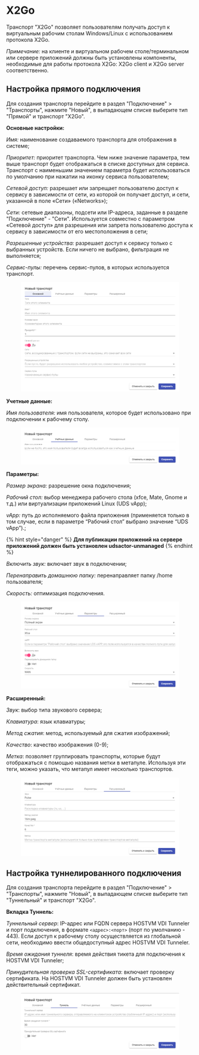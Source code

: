 # X2Go

Транспорт "X2Go" позволяет пользователям получать доступ к виртуальным рабочим столам Windows/Linux с использованием протокола X2Go.

_Примечание:_ на клиенте и виртуальном рабочем столе/терминальном или сервере приложений должны быть установлены компоненты, необходимые для работы протокола X2Go: X2Go client и X2Go server соответственно.

## Настройка прямого подключения <a href="#direct" id="direct"></a>

Для создания транспорта перейдите в раздел "Подключение" > "Транспорты", нажмите "Новый", в выпадающем списке выберите тип "Прямой" и транспорт "X2Go".

**Основные настройки:**

_Имя:_ наименование создаваемого транспорта для отображения в системе;

_Приоритет:_ приоритет транспорта. Чем ниже значение параметра, тем выше транспорт будет отображаться в списке доступных для сервиса. Транспорт с наименьшим значением параметра будет использоваться по умолчанию при нажатии на иконку сервиса пользователем;

_Сетевой доступ:_ разрешает или запрещает пользователю доступ к сервису в зависимости от сети, из которой он получает доступ, и сети, указанной в поле «Сети» («Networks»);

_Сети:_ сетевые диапазоны, подсети или IP-адреса, заданные в разделе "Подключение" - "Сети". Используется совместно с параметром «Сетевой доступ» для разрешения или запрета пользователю доступа к сервису в зависимости от его местоположения в сети;

_Разрешенные устройства:_ разрешает доступ к сервису только с выбранных устройств. Если ничего не выбрано, фильтрация не выполняется;

_Сервис-пулы:_ перечень сервис-пулов, в которых используется транспорт.

<figure><img src="../../../.gitbook/assets/image (94).png" alt=""><figcaption></figcaption></figure>

**Учетные данные:**

_Имя пользователя:_ имя пользователя, которое будет использовано при подключении к рабочему столу.

<figure><img src="../../../.gitbook/assets/image (95).png" alt=""><figcaption></figcaption></figure>

**Параметры:**

_Размер экрана:_ разрешение окна подключения;

_Рабочий стол:_ выбор менеджера рабочего стола (xfce, Mate, Gnome и т.д.) или виртуализации приложений Linux (UDS vApp);

_vApp:_ путь до исполняемого файла приложения (применяется только в том случае, если в параметре “Рабочий стол” выбрано значение “UDS vApp”).;

{% hint style="danger" %}
**Для публикации приложений на сервере приложений должен быть установлен udsactor-unmanaged**
{% endhint %}

_Включить звук:_ включает звук в подключении;

_Перенаправить домашнюю папку:_ перенаправляет папку /home пользователя;

_Скорость:_ оптимизация подключения.

<figure><img src="../../../.gitbook/assets/image (96).png" alt=""><figcaption></figcaption></figure>

**Расширенный:**

_Звук_: выбор типа звукового сервера;

_Клавиатура_: язык  клавиатуры;

_Метод сжатия_: метод, используемый для сжатия изображений;

_Качество_: качество изображения (0-9);

_Метка_: позволяет группировать транспорты, которые будут отображаться с помощью названия метки в метапуле. Используя эти теги, можно указать, что метапул имеет несколько транспортов.

<figure><img src="../../../.gitbook/assets/image (97).png" alt=""><figcaption></figcaption></figure>

## Настройка туннелированного подключения <a href="#tunneled" id="tunneled"></a>

Для создания транспорта перейдите в раздел "Подключение" > "Транспорты", нажмите "Новый", в выпадающем списке выберите тип "Туннельный" и транспорт "X2Go".

**Вкладка Туннель:**

_Туннельный сервер_: IP-адрес или FQDN сервера HOSTVM VDI Tunneler и порт подключения, в формате `<адрес>:<порт>` (порт по умолчанию - 443). Если доступ к рабочему столу осуществляется из глобальной сети, необходимо ввести общедоступный адрес HOSTVM VDI Tunneler.

_Время ожидания туннеля_: время действия тикета для подключения к HOSTVM VDI Tunneler;

_Принудительная проверка SSL-сертификата_: включает проверку сертификата. На HOSTVM VDI Tunneler должен быть установлен действительный сертификат.

<figure><img src="../../../.gitbook/assets/image (98).png" alt=""><figcaption></figcaption></figure>

